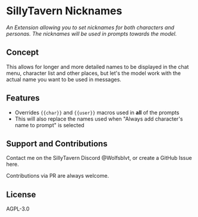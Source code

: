 # SillyTavern Nicknames

*An Extension allowing you to set nicknames for both characters and personas. The nicknames will be used in prompts towards the model.*

## Concept

This allows for longer and more detailed names to be displayed in the chat menu, character list and other places, but let's the model work with the actual name you want to be used in messages.

## Features

- Overrides `{{char}}` and `{{user}}` macros used in **all** of the prompts
- This will also replace the names used when "Always add character's name to prompt" is selected



## Support and Contributions

Contact me on the SillyTavern Discord @Wolfsblvt, or create a GitHub Issue here.

Contributions via PR are always welcome.

## License

AGPL-3.0
